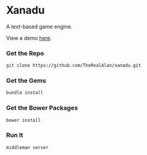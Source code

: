 # Xanadu
A text-based game engine.

View a demo [here](http://octopress.org/docs/deploying/github/).

### Get the Repo
``` bash
git clone https://github.com/TheRealAlan/xanadu.git
```

### Get the Gems
``` bash
bundle install
```

### Get the Bower Packages
``` bash
bower install
```

### Run It
``` bash
middleman server
```
